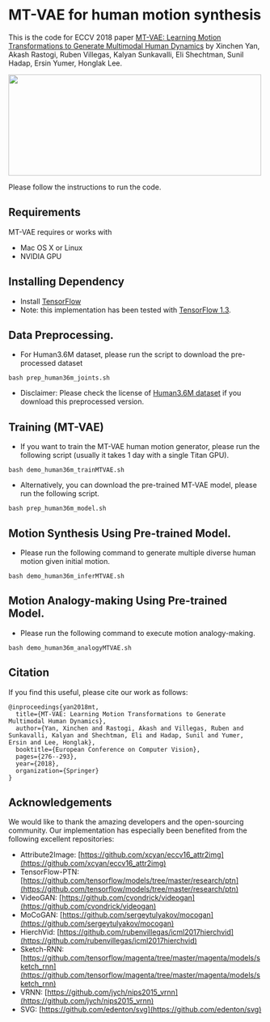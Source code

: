 # MT-VAE for human motion synthesis

This is the code for ECCV 2018 paper [MT-VAE: Learning Motion Transformations to Generate Multimodal Human Dynamics](https://arxiv.org/abs/1808.04545) by Xinchen Yan, Akash Rastogi, Ruben Villegas, Kalyan Sunkavalli, Eli Shechtman, Sunil Hadap, Ersin Yumer, Honglak Lee.

<img src="https://sites.google.com/site/skywalkeryxc/multimodal_motion/00_comb_MTVAE.gif?attredirects=0" width="500px" height="200px"/>

Please follow the instructions to run the code.

## Requirements
MT-VAE requires or works with
* Mac OS X or Linux
* NVIDIA GPU

## Installing Dependency
* Install [TensorFlow](https://www.tensorflow.org/)
* Note: this implementation has been tested with [TensorFlow 1.3](https://www.tensorflow.org/versions/r1.3/).

## Data Preprocessing.
* For Human3.6M dataset, please run the script to download the pre-processed dataset
```
bash prep_human36m_joints.sh
```
* Disclaimer: Please check the license of [Human3.6M dataset](http://vision.imar.ro/human3.6m/description.php) if you download this preprocessed version.

## Training (MT-VAE)
* If you want to train the MT-VAE human motion generator, please run the following script (usually it takes 1 day with a single Titan GPU).
```
bash demo_human36m_trainMTVAE.sh
```
* Alternatively, you can download the pre-trained MT-VAE model, please run the following script.
```
bash prep_human36m_model.sh
```

## Motion Synthesis Using Pre-trained Model.
* Please run the following command to generate multiple diverse human motion given initial motion.
```
bash demo_human36m_inferMTVAE.sh
```

## Motion Analogy-making Using Pre-trained Model.
* Please run the following command to execute motion analogy-making.
```
bash demo_human36m_analogyMTVAE.sh
```

## Citation
If you find this useful, please cite our work as follows:
```
@inproceedings{yan2018mt,
  title={MT-VAE: Learning Motion Transformations to Generate Multimodal Human Dynamics},
  author={Yan, Xinchen and Rastogi, Akash and Villegas, Ruben and Sunkavalli, Kalyan and Shechtman, Eli and Hadap, Sunil and Yumer, Ersin and Lee, Honglak},
  booktitle={European Conference on Computer Vision},
  pages={276--293},
  year={2018},
  organization={Springer}
}
```

## Acknowledgements
We would like to thank the amazing developers and the open-sourcing community. Our implementation has especially been benefited from the following excellent repositories:
* Attribute2Image: [https://github.com/xcyan/eccv16_attr2img](https://github.com/xcyan/eccv16_attr2img)
* TensorFlow-PTN: [https://github.com/tensorflow/models/tree/master/research/ptn](https://github.com/tensorflow/models/tree/master/research/ptn)
* VideoGAN: [https://github.com/cvondrick/videogan](https://github.com/cvondrick/videogan)
* MoCoGAN: [https://github.com/sergeytulyakov/mocogan](https://github.com/sergeytulyakov/mocogan)
* HierchVid: [https://github.com/rubenvillegas/icml2017hierchvid](https://github.com/rubenvillegas/icml2017hierchvid)
* Sketch-RNN: [https://github.com/tensorflow/magenta/tree/master/magenta/models/sketch_rnn](https://github.com/tensorflow/magenta/tree/master/magenta/models/sketch_rnn)
* VRNN: [https://github.com/jych/nips2015_vrnn](https://github.com/jych/nips2015_vrnn)
* SVG: [https://github.com/edenton/svg](https://github.com/edenton/svg)


